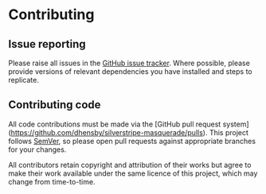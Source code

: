 # Contributing

## Issue reporting

Please raise all issues in the [GitHub issue tracker](https://github.com/dhensby/silverstripe-masquerade/issues). Where
possible, please provide versions of relevant dependencies you have installed and steps to replicate.

## Contributing code

All code contributions must be made via the [GitHub pull request system]
(https://github.com/dhensby/silverstripe-masquerade/pulls). This project follows [SemVer](http://semver.org), so please
open pull requests against appropriate branches for your changes.

All contributors retain copyright and attribution of their works but agree to make their work available under the same licence of this
project, which may change from time-to-time.
